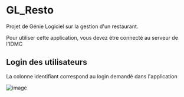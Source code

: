# GL_Resto

Projet de Génie Logiciel sur la gestion d'un restaurant.

Pour utiliser cette application, vous devez être connecté au serveur de l'IDMC

## Login des utilisateurs
La colonne identifiant correspond au login demandé dans l'application 

![image](https://user-images.githubusercontent.com/60175680/120243215-4b8ec580-c267-11eb-844e-ddb7e108c456.png)
